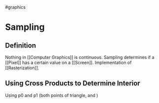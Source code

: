 
#graphics 

# Sampling

## Definition

Nothing in [[Computer Graphics]] is continuous. Sampling determines if a [[Pixel]] has a certain value on a [[Screen]]. Implementation of [[Rasterization]].

## Using Cross Products to Determine Interior

Using p0 and p1 (both points of triangle, and )

